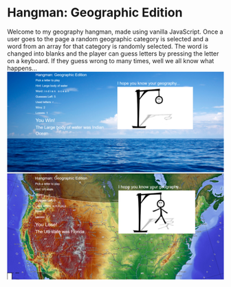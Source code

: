 # Hangman: Geographic Edition
Welcome to my geography hangman, made using vanilla JavaScript.  Once a user goes to the page a random geographic category is selected and a word from an array for that category is randomly selected.  The word is changed into blanks and the player can guess letters by pressing the letter on a keyboard.  If they guess wrong to many times, well we all know what happens... <br />
![Win](assets/images/winscreen.png) <br />
![Loss](assets/images/lossscreen.png) 